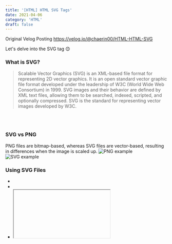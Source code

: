 ```yaml
---
title: '[HTML] HTML SVG Tags'
date: 2021-04-06
category: 'HTML'
draft: false
---
```


Original Velog Posting
https://velog.io/@chaerin00/HTML-HTML-SVG

Let's delve into the SVG tag 😊

### What is SVG?

> Scalable Vector Graphics (SVG) is an XML-based file format for representing 2D vector graphics. It is an open standard vector graphic file format developed under the leadership of W3C (World Wide Web Consortium) in 1999. SVG images and their behavior are defined by XML text files, allowing them to be searched, indexed, scripted, and optionally compressed.
> SVG is the standard for representing vector images developed by W3C.

<br/>
<br/>

### SVG vs PNG

PNG files are bitmap-based, whereas SVG files are vector-based, resulting in differences when the image is scaled up.
![PNG example](https://t1.daumcdn.net/cfile/tistory/2164A34957DA1B9512)
![SVG example](https://t1.daumcdn.net/cfile/tistory/246D8E4957DA1B940A)

### Using SVG Files

- <img/>
- <embed/>
- <object/>
- <iframe/>
- **<svg/>**

1. Using img tag
   ```
   <img src="sopt.svg" alt="react study 최고">
   ```
2. Using embed tag
   ```
   <embed src="king.svg" type="image/svg+xml" aria-label="King (Chess Piece)">
   ```
3. Using object tag
   ```
   <object data="king.svg" type="image/svg+xml" aria-label="King (Chess Piece)"></object>
   ```
4. Using iframe tag
   ```
   <iframe src="king.svg" aria-label="King (Chess Piece)"></iframe>
   ```
5. Using svg tag

   ```
   <svg version="1.1" xmlns="http://www.w3.org/2000/svg">
   <!-- Code for king.svg -->
   </svg>
   ```

### SVG Tag Attributes

The `<svg>` element marks the beginning of inline SVG. There are various attributes that can be added to the svg element. Typically, the following attributes are set:

- version
- xmlns
- xmlns:xlink
- viewbox
- width, height

```
<svg
  version="1.1"
  xmlns=http://www.w3.org/2000/svg
  xmlns:xlink="http://www.w3.org/1999/xlink"
  width="520" height="520"
  viewBox="0 0 520 520">
  ...
</svg>
```

However, for inline SVG code, the following attributes are not required by web browsers:

- version
- xmlns
- xmlns:xlink

```
<svg width="520" height="520" viewBox="0 0 520 520">
  ...
</svg>
```

#### viewBox

The viewBox attribute accepts a numeric array of `min-x`, `min-y`, `width`, and `height` values, specifying the space mapped to the viewport and its relationship with the preserveAspectRatio attribute.

#### preserveAspectRatio

Details regarding this attribute can be found here:
https://a11y.gitbook.io/graphics-aria/svg-graphics/svg-layout

### Drawing Basic Shapes with SVG

#### Rectangle

<svg>
  <rect width="200" height="100" fill="#3d87fb" />
</svg>

```
<svg>
  <rect width="480" height="240" fill="#3d87fb" />
</svg>
```

<svg>
  <rect width="200" height="100" fill="#3d87fb" x="20" y="40" rx="20" ry="20" />
</svg>

```
<svg>
  <rect width="480" height="240" fill="#3d87fb" x="20" y="40" rx="20" ry="20" />
</svg>
```

#### Circle

<svg width="200" height="200">
  <circle 
    cx="100" cy="100" r="50" 
    fill="none" stroke="#f9b10a" stroke-width="14" />
</svg>

```
<svg width="200" height="200">
  <circle
    cx="100" cy="100" r="50"
    fill="none" stroke="#f9b10a" stroke-width="14" />
</svg>
```

<br/>

### Drawing Path Shapes with SVG

<br/>
<svg width="400" height="200">
  <path 
    d="M248.761,92c0,9.801-7.93,17.731-17.71,17.731c-0.319,0-0.617,0-0.935-0.021c-10.035,37.291-51.174,65.206-100.414,65.206 c-49.261,0-90.443-27.979-100.435-65.334c-0.765,0.106-1.531,0.149-2.317,0.149c-9.78,0-17.71-7.93-17.71-17.731 c0-9.78,7.93-17.71,17.71-17.71c0.787,0,1.552,0.042,2.317,0.149C39.238,37.084,80.419,9.083,129.702,9.083c49.24,0,90.379,27.937,100.414,65.228h0.021c0.298-0.021,0.617-0.021,0.914-0.021C240.831,74.29,248.761,82.22,248.761,92z" 
    fill="#f9ef21" stroke="#f9cf01" stroke-width="7" stroke-linejoin="round" />
</svg>

```
<svg width="400" height="200">
  <path
    d="M248.761,92c0,9.801-7.93,17.731-17.71,17.731c-0.319,0-0.617,0-0.935-0.021c-10.035,37.291-51.174,65.206-100.414,65.206 c-49.261,0-90.443-27.979-100.435-65.334c-0.765,0.106-1.531,0.149-2.317,0.149c-9.78,0-17.71-7.93-17.71-17.731 c0-9.78,7.93-17.71,17.71-17.71c0.787,0,1.552,0.042,2.317,0.149C39.238,37.084,80.419,9.083,129.702,9.083c49.24,0,90.379,27.937,100.414,65.228h0.021c0.298-0.021,0.617-0.021,0.914-0.021C240.831,74.29,248.761,82.22,248.761,92z"
    fill="#f9ef21" stroke="#f9cf01" stroke-width="7" stroke-linejoin="round" />
</svg>
```

For more information about path, visit the blog:
https://a11y.gitbook.io/graphics-aria/svg-graphics/svg-paths-shape
